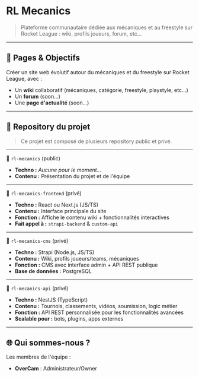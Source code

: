 # RL Mecanics

> Plateforme communautaire dédiée aux mécaniques et au freestyle sur Rocket League : wiki, profils joueurs, forum, etc…

---

## 🎯 Pages & Objectifs

Créer un site web évolutif autour du mécaniques et du freestyle sur Rocket League, avec :
- Un **wiki** collaboratif (mécaniques, catégorie, freestyle, playstyle, etc…)
- Un **forum** (soon…)
- Une **page d'actualité** (soon…)

---

## 🧱 Repository du projet
> Ce projet est composé de plusieurs repository public et privé.

---

🔹 `rl-mecanics` (public)
- **Techno :** *Aucune pour le moment…*
- **Contenu :** Présentation du projet et de l'équipe

---

🔹 `rl-mecanics-frontend` (privé)
- **Techno :** React ou Next.js (JS/TS)
- **Contenu :** Interface principale du site
- **Fonction :** Affiche le contenu wiki + fonctionnalités interactives
- **Fait appel à :** `strapi-backend` & `custom-api`

---

🔹 `rl-mecanics-cms` (privé)
- **Techno :** Strapi (Node.js, JS/TS)
- **Contenu :** Wiki, profils joueurs/teams, mécaniques
- **Fonction :** CMS avec interface admin + API REST publique
- **Base de données :** PostgreSQL

---

🔹 `rl-mecanics-api` (privé)
- **Techno :** NestJS (TypeScript)
- **Contenu :** Tournois, classements, vidéos, soumission, logic métier
- **Fonction :** API REST personnalisée pour les fonctionnalités avancées
- **Scalable pour :** bots, plugins, apps externes

---

## 🌐 Qui sommes-nous ?

Les membres de l'équipe :
- **OverCam** : Administrateur/Owner

